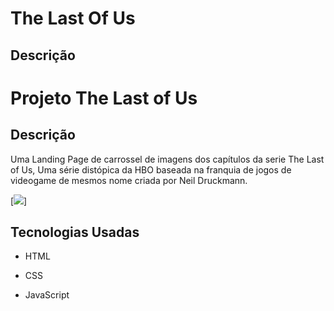 # The Last Of Us

## Descrição

# Projeto The Last of Us

## Descrição

Uma Landing Page de carrossel de imagens dos capítulos da serie The Last of Us, Uma série distópica da HBO baseada na franquia de jogos de videogame de mesmos nome criada por Neil Druckmann.

[<img src="./src/imagens.src/tela-the-last-of-us.gif">]

## Tecnologias Usadas

- HTML

- CSS

- JavaScript